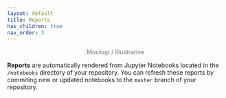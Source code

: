 ```yaml
---
layout: default
title: Reports
has_children: true
nav_order: 3
---
```


<center><p class="label label-red" style="opacity: 0.6;">Mockup / Illustrative</p></center>

**Reports** are automatically rendered from Jupyter Notebooks located in the `/notebooks` directory of your repository.  You can refresh these reports by commiting new or updated notebooks to the `master` branch of your repository.